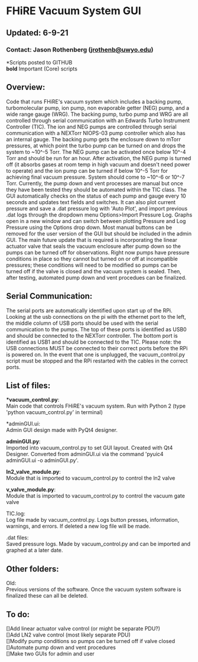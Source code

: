 # FHiRE Vacuum System GUI
## Updated: 6-9-21
### Contact: Jason Rothenberg (jrothenb@uwyo.edu)

*Scripts posted to GITHUB  
__bold__ Important (Core) scripts

## Overview:

Code that runs FHiRE's vacuum system which includes a backing pump, turbomolecular pump, ion pump, non evaporable getter (NEG) pump, and a wide range gauge (WRG). The backing pump, turbo pump and WRG are all controlled through serial communication with an Edwards Turbo Instrument Controller (TIC). The ion and NEG pumps are controlled through serial communication with a NEXTorr NIOPS-03 pump controller which also has an internal gauge. The backing pump gets the enclosure down to mTorr pressures, at which point the turbo pump can be turned on and drops the system to ~10^-5 Torr. The NEG pump can be activated once below 10^-4 Torr and should be run for an hour. After activation, the NEG pump is turned off (it absorbs gases at room temp in high vacuum and doesn't need power to operate) and the ion pump can be turned if below 10^-5 Torr for achieving final vacuum pressure. System should come to ~10^-6 or 10^-7 Torr. Currently, the pump down and vent processes are manual but once they have been tested they should be automated within the TIC class. The GUI automatically checks on the status of each pump and gauge every 10 seconds and updates text fields and switches. It can also plot current pressure and save a .dat pressure log with 'Auto Plot', and import previous .dat logs through the dropdown menu Options>Import Pressure Log. Graphs open in a new window and can switch between plotting Pressure and Log Pressure using the Options drop down. Most manual buttons can be removed for the user version of the GUI but should be included in the admin GUI. The main future update that is required is incorporating the linear actuator valve that seals the vacuum enclosure after pump down so the pumps can be turned off for observations. Right now pumps have pressure conditions in place so they cannot but turned on or off at incompatible pressures; these conditions will need to be modified so pumps can be turned off if the valve is closed and the vacuum system is sealed. Then, after testing, automated pump down and vent procedues can be finalized.  

## Serial Communication:

The serial ports are automatically identified upon start up of the RPi. Looking at the usb connections on the pi with the ethernet port to the left, the middle column of USB ports should be used with the serial communication to the pumps. The top of these ports is identified as USB0 and should be connected to the NEXTorr controller. The bottom port is identified as USB1 and should be connected to the TIC. Please note: the USB connections MUST be connected to their correct ports before the RPi is powered on. In the event that one is unplugged, the vacuum_control.py script must be stopped and the RPi restarted with the cables in the correct ports.  

## List of files:

__*vacuum_control.py__:  
	Main code that controls FHiRE's vacuum system. Run with Python 2 (type 'python vacuum_control.py' in terminal)  

*adminGUI.ui:  
	Admin GUI design made with PyQt4 designer.  

__adminGUI.py__:  
	Imported into vacuum_control.py to set GUI layout. Created with Qt4 Designer. Converted from adminGUI.ui via the command 'pyuic4 adminGUI.ui -o adminGUI.py'.   

__ln2_valve_module.py__:  
	Module that is imported to vacuum_control.py to control the ln2 valve  

__v_valve_module.py__:  
	Module that is imported to vacuum_control.py to control the vacuum gate valve  

TIC.log:  
	Log file made by vacuum_control.py. Logs button presses, information, warnings, and errors. If deleted a new log file will be made.  

.dat files:  
	Saved pressure logs. Made by vacuum_control.py and can be imported and graphed at a later date.   

## Other folders: 

Old:  
	Previous versions of the software. Once the vacuum system software is finalized these can all be deleted.  

## To do:

[]Add linear actuator valve control (or might be separate PDU?)  
[]Add LN2 valve control (most likely separate PDU)  
[]Modify pump conditions so pumps can be turned off if valve closed  
[]Automate pump down and vent procedures  
[]Make two GUIs for admin and user  
